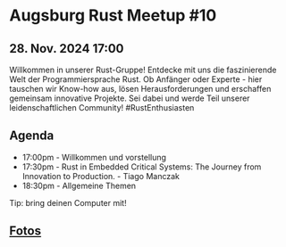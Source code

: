# Augsburg Rust Meetup #10
## 28. Nov. 2024 17:00

Willkommen in unserer Rust-Gruppe! Entdecke mit uns die faszinierende Welt der Programmiersprache Rust. Ob Anfänger oder Experte - hier tauschen wir Know-how aus, lösen Herausforderungen und erschaffen gemeinsam innovative Projekte. Sei dabei und werde Teil unserer leidenschaftlichen Community! #RustEnthusiasten

## Agenda
- 17:00pm - Willkommen und vorstellung
- 17:30pm - Rust in Embedded Critical Systems: The Journey from Innovation to Production. - Tiago Manczak
- 18:30pm - Allgemeine Themen

Tip: bring deinen Computer mit!

 ## [Fotos](./MeetupFotos10.md)